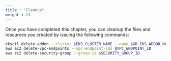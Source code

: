 ```yaml
---
title : "Cleanup"
weight : 24
---
```


Once you have completed this chapter, you can cleanup the files and resources you created by issuing the following commands:

```bash
eksctl delete addon --cluster $EKS_CLUSTER_NAME --name $GD_EKS_ADDON_NAME
aws ec2 delete-vpc-endpoints --vpc-endpoint-ids $VPC_ENDPOINT_ID
aws ec2 delete-security-group --group-id $SECURITY_GROUP_ID
```
